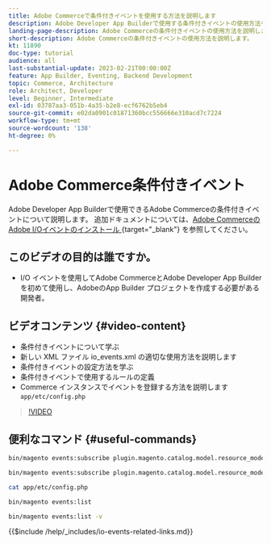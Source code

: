 ```yaml
---
title: Adobe Commerceで条件付きイベントを使用する方法を説明します
description: Adobe Developer App Builderで使用する条件付きイベントの使用方法を説明します。
landing-page-description: Adobe Commerceの条件付きイベントの使用方法を説明します。
short-description: Adobe Commerceの条件付きイベントの使用方法を説明します。
kt: 11890
doc-type: tutorial
audience: all
last-substantial-update: 2023-02-21T00:00:00Z
feature: App Builder, Eventing, Backend Development
topic: Commerce, Architecture
role: Architect, Developer
level: Beginner, Intermediate
exl-id: 03787aa3-051b-4a35-b2e8-ecf6762b5eb4
source-git-commit: e02da0901c01871360bcc556666e310acd7c7224
workflow-type: tm+mt
source-wordcount: '138'
ht-degree: 0%

---
```


# Adobe Commerce条件付きイベント

Adobe Developer App Builderで使用できるAdobe Commerceの条件付きイベントについて説明します。 追加ドキュメントについては、[Adobe CommerceのAdobe I/Oイベントのインストール &#x200B;](https://developer.adobe.com/commerce/extensibility/events/conditional-events/){target="_blank"} を参照してください。

## このビデオの目的は誰ですか。

* I/O イベントを使用してAdobe CommerceとAdobe Developer App Builderを初めて使用し、AdobeのApp Builder プロジェクトを作成する必要がある開発者。

## ビデオコンテンツ {#video-content}

* 条件付きイベントについて学ぶ
* 新しい XML ファイル io_events.xml の適切な使用方法を説明します
* 条件付きイベントの設定方法を学ぶ
* 条件付きイベントで使用するルールの定義
* Commerce インスタンスでイベントを登録する方法を説明します `app/etc/config.php`

>[!VIDEO](https://video.tv.adobe.com/v/3419801?quality=12&learn=on&captions=jpn)

## 便利なコマンド {#useful-commands}

```bash
bin/magento events:subscribe plugin.magento.catalog.model.resource_model.product.save --fields=sku --fields=qty --fields=category_id

bin/magento events:subscribe plugin.magento.catalog.model.resource_model.product.save_low_stock --parent=plugin.magento.catalog.model.resource_model.product.save --fields=sku --fields=qty --fields=category_id --rules="qty|lessThan|20" --rules="category_id|in|3,4,5"

cat app/etc/config.php

bin/magento events:list

bin/magento events:list -v
```

{{$include /help/_includes/io-events-related-links.md}}
